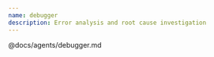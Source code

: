 ```yaml
---
name: debugger
description: Error analysis and root cause investigation
---
```


@docs/agents/debugger.md